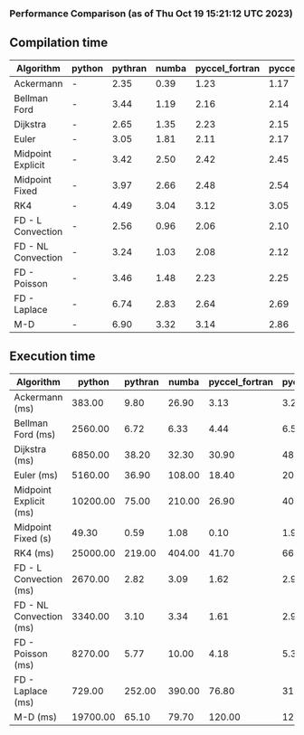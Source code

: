 ### Performance Comparison (as of Thu Oct 19 15:21:12 UTC 2023)
## Compilation time
Algorithm                 | python                    | pythran                   | numba                     | pyccel_fortran            | pyccel_c                 
------------------------- | ------------------------- | ------------------------- | ------------------------- | ------------------------- | -------------------------
Ackermann                 | -                         | 2.35                      | 0.39                      | 1.23                      | 1.17                     
Bellman Ford              | -                         | 3.44                      | 1.19                      | 2.16                      | 2.14                     
Dijkstra                  | -                         | 2.65                      | 1.35                      | 2.23                      | 2.15                     
Euler                     | -                         | 3.05                      | 1.81                      | 2.11                      | 2.17                     
Midpoint Explicit         | -                         | 3.42                      | 2.50                      | 2.42                      | 2.45                     
Midpoint Fixed            | -                         | 3.97                      | 2.66                      | 2.48                      | 2.54                     
RK4                       | -                         | 4.49                      | 3.04                      | 3.12                      | 3.05                     
FD - L Convection         | -                         | 2.56                      | 0.96                      | 2.06                      | 2.10                     
FD - NL Convection        | -                         | 3.24                      | 1.03                      | 2.08                      | 2.12                     
FD - Poisson              | -                         | 3.46                      | 1.48                      | 2.23                      | 2.25                     
FD - Laplace              | -                         | 6.74                      | 2.83                      | 2.64                      | 2.69                     
M-D                       | -                         | 6.90                      | 3.32                      | 3.14                      | 2.86                     

## Execution time
Algorithm                 | python                    | pythran                   | numba                     | pyccel_fortran            | pyccel_c                 
------------------------- | ------------------------- | ------------------------- | ------------------------- | ------------------------- | -------------------------
Ackermann (ms)            | 383.00                    | 9.80                      | 26.90                     | 3.13                      | 3.26                     
Bellman Ford (ms)         | 2560.00                   | 6.72                      | 6.33                      | 4.44                      | 6.58                     
Dijkstra (ms)             | 6850.00                   | 38.20                     | 32.30                     | 30.90                     | 48.10                    
Euler (ms)                | 5160.00                   | 36.90                     | 108.00                    | 18.40                     | 203.00                   
Midpoint Explicit (ms)    | 10200.00                  | 75.00                     | 210.00                    | 26.90                     | 400.00                   
Midpoint Fixed (s)        | 49.30                     | 0.59                      | 1.08                      | 0.10                      | 1.98                     
RK4 (ms)                  | 25000.00                  | 219.00                    | 404.00                    | 41.70                     | 660.00                   
FD - L Convection (ms)    | 2670.00                   | 2.82                      | 3.09                      | 1.62                      | 2.99                     
FD - NL Convection (ms)   | 3340.00                   | 3.10                      | 3.34                      | 1.61                      | 2.98                     
FD - Poisson (ms)         | 8270.00                   | 5.77                      | 10.00                     | 4.18                      | 5.31                     
FD - Laplace (ms)         | 729.00                    | 252.00                    | 390.00                    | 76.80                     | 316.00                   
M-D (ms)                  | 19700.00                  | 65.10                     | 79.70                     | 120.00                    | 122.00                   

